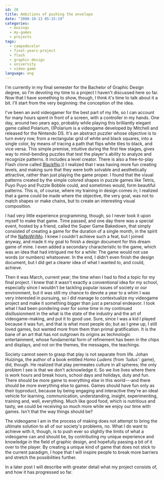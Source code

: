 ```yaml
---
id: 20
title: Ambitions of pushing the envelope
date: "2008-10-13 05:15:19"
categories:
  - musings
  - my-games
  - projects
tags:
  - campodecolor
  - final-years-project
  - flash
  - graphic-design
  - university
  - video-game
language: eng
---
```


I'm currently in my final semester for the Bachelor of Graphic Design degree, so I'm devoting my time to a project I haven't discussed here so far. Now that I have something to show, though, I think it's time to talk about it a bit. I'll start from the very beginning: the conception of the idea.

I've been an avid videogamer for the best part of my life, so I can account for many hours spent in front of a screen, with a controller in my hands. One day, around two years ago, probably while playing this brilliantly elegant game called Polarium, ((Polarium is a videogame developed by Mitchell and released for the Nintendo DS. It's an abstract puzzler whose objective is to turn every row, from a rectangular grid of white and black squares, into a single color, by means of tracing a path that flips white tiles to black, and vice versa. This simple premise, intuitive during the first few stages, gives way to mind-bending puzzles that test the player's ability to analyze and recognize patterns. It includes a level creator. There is also a free-to-play Flash clone called [Blackflip](http://www.blackflip.org/).)) I realized that I was having more fun creating levels, and making sure that they were both solvable and aesthetically attractive, rather than just playing the game proper. I found that the visual patterns created by the simple colored shapes in puzzle games like Tetris, Puyo Puyo and Puzzle Bobble could, and sometimes would, form beautiful patterns. This is, of course, where my training in design comes in; I realized that a game could be made where the objective, the very goal, was not to match shapes or make chains, but to create an interesting visual composition.

I had very little experience programming, though, so I never took it upon myself to make that game. Time passed, and one day there was a special event, hosted by a friend, called the Super Game Bakedown, that simply consisted of creating a game for the duration of a single month, in the spirit of the [NaNoWriMo](http://www.nanowrimo.org/eng/whatisnano). I knew I couldn't achieve such a feat, but I joined anyway, and made it my goal to finish a design document for this dream game of mine. I even added a secondary characteristic to the game, which was an idea that had intrigued me for a while: The game would not use words (or numbers) whatsoever. In the end, I didn't even finish the design document, but I did get a clearer idea of what I wanted to, and could, achieve.<!-- more -->

Then it was March, current year; the time when I had to find a topic for my final project. I knew that it wasn't exactly a conventional idea for my school, especially since I wouldn't be tackling popular issues of society or our environment, but it was still my chance to devote a year to a whim I was very interested in pursuing, so I did manage to contextualize my videogame project and make it something bigger than just a personal endeavor. I took what I had been pondering over for some time in my continued disillusionment in the what is the state of the industry and the art of videogame-making, and put it to good use. Sure, since I was a kid I played because it was fun, and that is what most people do; but as I grew up, I still loved games, but wanted more from them than primal gratification. It is the bane of an art that has not outgrown its origins as technologic entertainment, whose fundamental form of refinement has been in the chips and displays, and not on the themes, the messages, the teachings.

Society cannot seem to grasp that play is not separate from life. Johan Huizinga, the author of a book entitled _Homo Ludens_ (from _'ludus':_ game), did, though. He realized that play permeates culture in all spheres; the only problem I see is that we don't acknowledge it. So we live lives where there is work hours and break hours, school days and holidays, duty and fun. There should be more game to everything else in this world---and there should be more everything else to games. Games should have fun only as their byproduct, because by being engaging and interactive they're an ideal vehicle for learning, communication, understanding, insight, experimenting, training and, well, everything. Much like good food, which is nutritious and tasty, we could be receiving so much more while we enjoy our time with games. Isn't that the way things should be?

The videogame I am in the process of making does not attempt to bring the ultimate solution to all of our society's problems, no. What I do want to achieve with it, though, is to push ever so slightly the limits of what a videogame can and should be, by contributing my unique experience and knowledge in the field of graphic design, and hopefully passing a bit of it over to the player. By creating a unique kind of game that does not stick to the current paradigm, I hope that I will inspire people to break more barriers and stretch the possibilities further.

In a later post I will describe with greater detail what my project consists of, and how it has progressed so far.

